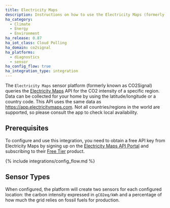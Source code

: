 ```yaml
---
title: Electricity Maps
description: Instructions on how to use the Electricity Maps (formerly known as CO2Signal) data within Home Assistant
ha_category:
  - Climate
  - Energy
  - Environment
ha_release: 0.87
ha_iot_class: Cloud Polling
ha_domain: co2signal
ha_platforms:
  - diagnostics
  - sensor
ha_config_flow: true
ha_integration_type: integration
---
```


The `Electricity Maps` sensor platform (formerly known as CO2Signal) queries the [Electricity Maps](https://www.electricitymaps.com/) API for the CO2 intensity of a specific region. Data can be collected for your home by using the latitude/longitude or a country code. This API uses the same data as <https://app.electricitymaps.com>. Not all countries/regions in the world are supported, so please consult the app to check local availability.

## Prerequisites

To configure and use this integration, you need to obtain a free API key from Electricity Maps by signing up on the [Electricity Maps API Portal](https://api-portal.electricitymaps.com/) and subscribing to their [Free Tier](https://api-portal.electricitymaps.com/subscription/sub_aykig83a6qqm24j3/overview) product.

{% include integrations/config_flow.md %}

## Sensor Types

When configured, the platform will create two sensors for each configured location: the carbon intensity expressed in `gCO2eq/kWh` and a percentage of how much the grid relies on fossil fuels for production.
